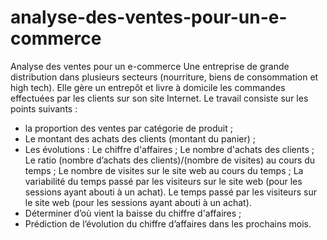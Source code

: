 # analyse-des-ventes-pour-un-e-commerce
Analyse des ventes pour un e-commerce
Une entreprise de grande distribution dans plusieurs secteurs (nourriture, biens de consommation et high tech). 
Elle gère un entrepôt et livre à domicile les commandes effectuées par les clients sur son site Internet.
Le travail consiste sur les points suivants :
- la proportion des ventes par catégorie de produit ;
- Le montant des achats des clients (montant du panier) ;
- Les évolutions : 
                  Le chiffre d'affaires ;
                  Le nombre d'achats des clients ;
                  Le ratio (nombre d’achats des clients)/(nombre de visites) au cours du temps ;
                  Le nombre de visites sur le site web au cours du temps ; 
                  La variabilité du temps passé par les visiteurs sur le site web (pour les sessions ayant abouti à un achat).
                  Le temps passé par les visiteurs sur le site web (pour les sessions ayant abouti à un achat).
- Déterminer d’où vient la baisse du chiffre d'affaires ;
- Prédiction de l’évolution du chiffre d’affaires dans les prochains mois.
